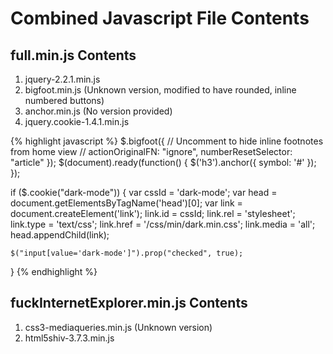 Combined Javascript File Contents
=================================

full.min.js Contents
--------------------

1. jquery-2.2.1.min.js
2. bigfoot.min.js (Unknown version, modified to have rounded, inline numbered buttons)
3. anchor.min.js (No version provided)
4. jquery.cookie-1.4.1.min.js

{% highlight javascript %}
$.bigfoot({
	// Uncomment to hide inline footnotes from home view
	// 
	actionOriginalFN: "ignore",
	numberResetSelector: "article"
});
$(document).ready(function() {
	$('h3').anchor({
		symbol: '#'
	});
});

if ($.cookie("dark-mode")) {
	var cssId = 'dark-mode';
	var head = document.getElementsByTagName('head')[0];
	var link = document.createElement('link');
	link.id = cssId;
	link.rel = 'stylesheet';
	link.type = 'text/css';
	link.href = '/css/min/dark.min.css';
	link.media = 'all';
	head.appendChild(link);

	$("input[value='dark-mode']").prop("checked", true);
}
{% endhighlight %}

fuckInternetExplorer.min.js Contents
------------------------------------

1. css3-mediaqueries.min.js (Unknown version)
2. html5shiv-3.7.3.min.js